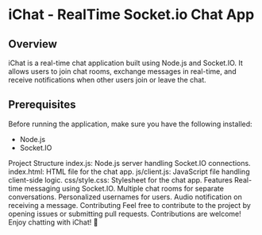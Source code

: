 <h1>iChat - RealTime Socket.io Chat App</h1>
<h2>Overview</h2>
<p>iChat is a real-time chat application built using Node.js and Socket.IO. It allows users to join chat rooms, exchange messages in real-time, and receive notifications when other users join or leave the chat.
</p>
<h2>Prerequisites</h2>
Before running the application, make sure you have the following installed:
<ul>
<li>Node.js</li>
<li>Socket.IO</li>
</ul>

Project Structure
index.js: Node.js server handling Socket.IO connections.
index.html: HTML file for the chat app.
js/client.js: JavaScript file handling client-side logic.
css/style.css: Stylesheet for the chat app.
Features
Real-time messaging using Socket.IO.
Multiple chat rooms for separate conversations.
Personalized usernames for users.
Audio notification on receiving a message.
Contributing
Feel free to contribute to the project by opening issues or submitting pull requests. Contributions are welcome!
Enjoy chatting with iChat! 🚀
